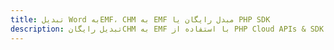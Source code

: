 ---title: تبدیل Word بهEMF، CHM به EMF مبدل رایگان یا PHP SDKdescription: تبدیل رایگانCHM به EMF با استفاده از PHP Cloud APIs & SDK. همچنین اسناد Microsoft Word و OpenOffice را در Cloud ایجاد، ویرایش و رندر کنید.---